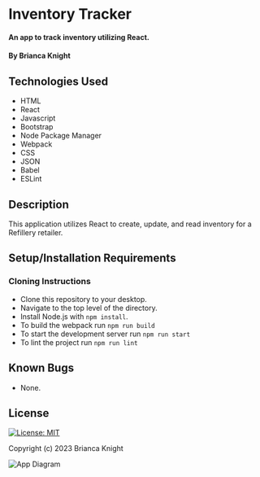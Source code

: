 # Inventory Tracker

#### An app to track inventory utilizing React.

#### By Brianca Knight

## Technologies Used

* HTML
* React
* Javascript
* Bootstrap
* Node Package Manager
* Webpack
* CSS
* JSON
* Babel
* ESLint

## Description

This application utilizes React to create, update, and read inventory for a Refillery retailer. 

## Setup/Installation Requirements

### Cloning Instructions
* Clone this repository to your desktop.
* Navigate to the top level of the directory. 
* Install Node.js with `npm install`.
* To build the webpack run `npm run build`
* To start the development server run `npm run start`
* To lint the project run `npm run lint`

## Known Bugs

* None.

## License

[![License: MIT](https://img.shields.io/badge/License-MIT-yellow.svg)](https://opensource.org/licenses/MIT)

Copyright (c) 2023 Brianca Knight

![App Diagram](Inventory-Tracker.jpeg)